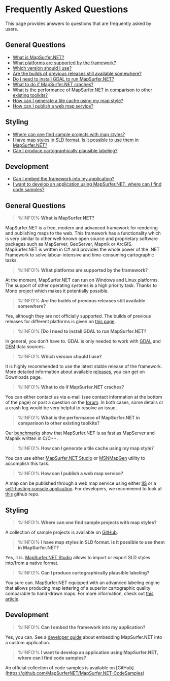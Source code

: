 # Frequently Asked Questions

This page provides answers to questions that are frequently asked by users.

## General Questions 

- [What is MapSurfer.NET?](#What)
- [What platforms are supported by the framework?](#WhatOS)
- [Which version should I use?](#WhichVersion)
- [Are the builds of previous releases still available somewhere?](#PreviousBuilds)
- [Do I need to install GDAL to run MapSurfer.NET?](#GDALInstall)
- [What to do if MapSurfer.NET craches?](#WhatTodoIfCrashes)
- [What is the performance of MapSurfer.NET in comparison to other existing toolkits?](#WhatIsPerformance)
- [How can I generate a tile cache using my map style?](#GenTileCache)
- [How can I publish a web map service?](#PublishWebService)

## Styling 

- [Where can one find sample projects with map styles?](#WhereSampleProjects)
- [I have map styles in SLD format. Is it possible to use them in MapSurfer.NET?](#SLDStyles)
- [Can I produce cartographically plausible labeling?](#Labeling)

## Development 

- [Can I embed the framework into my application?](#CanEmbed)
- [I want to develop an application using MapSurfer.NET, where can I find code samples?](#WhereCodeSamples)

## General Questions 
>%!INFO!% <strong id="What">What is MapSurfer.NET?</strong>

MapSurfer.NET is a free, modern and advanced framework for rendering and publishing maps to the web. This framework has a functionality which is very similar to other well-known open source and proprietary software packages such as MapServer, GeoServer, Mapnik or ArcGIS. MapSurfer.NET is written in C# and provides the whole power of the .NET Framework to solve labour-intensive and time-consuming cartographic tasks.

>%!INFO!% <strong id="WhatOS">What platforms are supported by the framework?</strong>

At the moment, MapSurfer.NET can run on Windows and Linux platforms. The support of other operating systems is a high priority task. Thanks to Mono project which makes it potentially possible.

>%!INFO!% <strong id="PreviousBuilds">Are the builds of previous releases still available somewhere?</strong>

Yes, although they are not officially supported. The builds of previous releases for different platforms is given on [this page](/releases).

>%!INFO!% <strong id="GDALInstall"> [Do I need to install GDAL to run MapSurfer.NET?</strong>

In general, you don't have to. GDAL is only needed to work with [GDAL](usermanual/data_sources/raster/gdal.md) and [DEM](usermanual/data_sources/raster/dem.md) data sources.

>%!INFO!% <strong id="WhichVersion">Which version should I use?</strong>

It is highly recommended to use the latest stable release of the framework. More detailed information about available [releases](release-notes.md), you can get on Downloads page.

>%!INFO!% <strong id="WhatTodoIfCrashes">What to do if MapSurfer.NET craches?</strong>

You can either contact us via e-mail (see contact information at the bottom of the page) or post a question on the [forum](https://groups.google.com/forum/#!forum/mapsurfer-net). In both cases, some details or a crash log would be very helpful to resolve an issue.

>%!INFO!% <strong id="WhatIsPerformance">What is the performance of MapSurfer.NET in comparison to other existing toolkits?</strong>

Our [benchmarks](http://mapsurfernet.com/blog/benchmarking-mapping-toolkits-in-tile-seeding) show that MapSurfer.NET is as fast as MapServer and Mapnik written in C/C++.

>%!INFO!% <strong id="GenTileCache">How can I generate a tile cache using my map style?</strong>

You can use either [MapSurfer.NET Studio](/usermanual/tools/msnstudio/export-tile-cache.md) or [MSNMapGen](/usermanual/tools/msnmapgen.md) utility to accomplish this task.

>%!INFO!% <strong id="PublishWebService">How can I publish a web map service?</strong>

A map can be published through a web map service using either [IIS](usermanual/web_services/running-webservice-using-iis75) or a [self-hosting console application](usermanual/web_services/self-hosting-webservice-nancy). For developers, we recommend to look at [this](https://github.com/MapSurferNET/MapSurfer.NET-Web) github repo.


## Styling 

>%!INFO!% <strong id="WhereSampleProjects">Where can one find sample projects with map styles?</strong>

A collection of sample projects is available on [GitHub](https://github.com/MapSurferNET/MapSurfer.NET-Examples).

>%!INFO!% <strong id="SLDStyles">I have map styles in SLD format. Is it possible to use them in MapSurfer.NET?</strong>
 
Yes, it is. [MapSurfer.NET Studio](/usermanual/tools/msnstudio/export-import-styles.md) allows to import or export SLD styles into/from a native format. 

>%!INFO!% <strong id="Labeling">Can I produce cartographically plausible labeling?</strong>

You sure can. MapSurfer.NET equipped with an advanced labeling engine that allows producing map lettering of a superior cartographic quality comparable to hand-drawn maps. For more information, check out [this article](/usermanual/labeling/index.md).

## Development 

>%!INFO!% <strong id="CanEmbed">Can I embed the framework into my application?</strong>

Yes, you can. See a [developer guide](devmanual/embedding-msn-in-custom-application.md) about embedding MapSurfer.NET into a custom application.

>%!INFO!% <strong id="WhereCodeSamples">I want to develop an application using MapSurfer.NET, where can I find code samples?</strong>

An official collection of code samples is available on [GitHub]. (https://github.com/MapSurferNET/MapSurfer.NET-CodeSamples)
